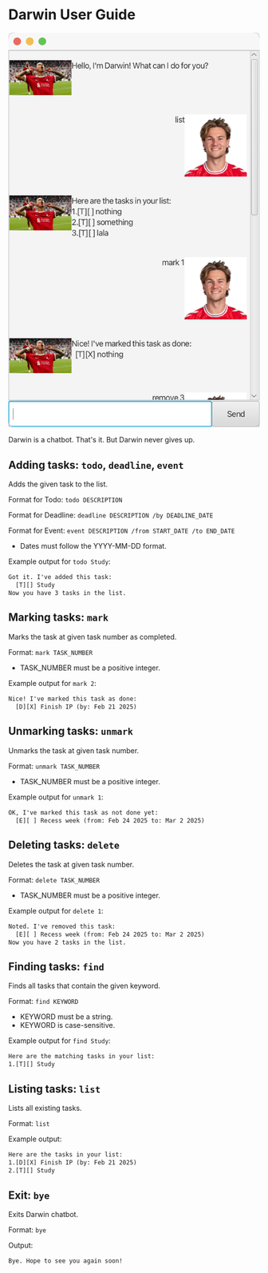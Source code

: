 # Darwin User Guide

![Screenshot of Darwin chatbot](Ui.png)

Darwin is a chatbot. That's it. But Darwin never gives up.

## Adding tasks: `todo`, `deadline`, `event`

Adds the given task to the list.

Format for Todo: `todo DESCRIPTION`

Format for Deadline: `deadline DESCRIPTION /by DEADLINE_DATE`

Format for Event: `event DESCRIPTION /from START_DATE /to END_DATE`

- Dates must follow the YYYY-MM-DD format.

Example output for `todo Study`:
```
Got it. I've added this task:
  [T][] Study
Now you have 3 tasks in the list.
```

## Marking tasks: `mark`

Marks the task at given task number as completed.

Format: `mark TASK_NUMBER`

- TASK_NUMBER must be a positive integer.

Example output for `mark 2`:
```
Nice! I've marked this task as done:
  [D][X] Finish IP (by: Feb 21 2025)
```

## Unmarking tasks: `unmark`

Unmarks the task at given task number.

Format: `unmark TASK_NUMBER`

- TASK_NUMBER must be a positive integer.

Example output for `unmark 1`:
```
OK, I've marked this task as not done yet:
  [E][ ] Recess week (from: Feb 24 2025 to: Mar 2 2025)  
```

## Deleting tasks: `delete`

Deletes the task at given task number.

Format: `delete TASK_NUMBER`

- TASK_NUMBER must be a positive integer.

Example output for `delete 1`:
```
Noted. I've removed this task:
  [E][ ] Recess week (from: Feb 24 2025 to: Mar 2 2025)
Now you have 2 tasks in the list.
```

## Finding tasks: `find`

Finds all tasks that contain the given keyword.

Format: `find KEYWORD`

- KEYWORD must be a string.
- KEYWORD is case-sensitive.

Example output for `find Study`:
```
Here are the matching tasks in your list:
1.[T][] Study
```

## Listing tasks: `list`

Lists all existing tasks.

Format: `list`

Example output:
```
Here are the tasks in your list:
1.[D][X] Finish IP (by: Feb 21 2025)
2.[T][] Study
```

## Exit: `bye`

Exits Darwin chatbot.

Format: `bye`

Output:
```
Bye. Hope to see you again soon!
```